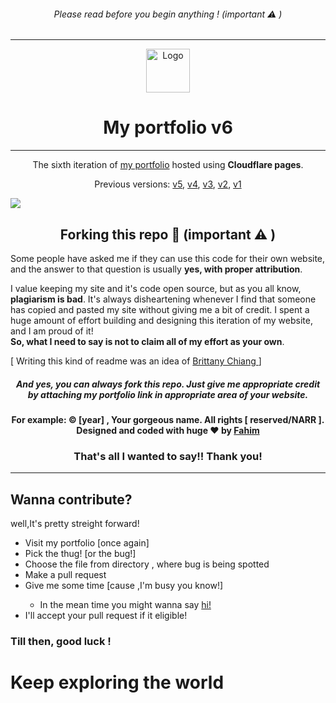 <h6 align="center">
  Please read before you begin anything ! (important ⚠️ )
</h6>
<hr>
<div align="center">
  <img alt="Logo" src="https://mahtamun-hoque-fahim.github.io/assets/media/favicon.png" width="70vw" />
</div>
<h1 align="center">
  My portfolio v6
</h1>
<hr>
<p align="center">
  The sixth iteration of <a href="https://fahim.pages.dev/?ref=github-readme" target="_blank">my portfolio</a> hosted using <b>Cloudflare pages</b>.
<p align="center">
  Previous versions:
  <a href="https://github.com/mahtamun-hoque-fahim/portfolio-v5/?ref=github-readme" target="_blank">v5</a>,
  <a href="https://github.com/mahtamun-hoque-fahim/portfolio-v4/?ref=github-readme" target="_blank">v4</a>,
  <a href="https://github.com/mahtamun-hoque-fahim/portfolio-v3/?ref=github-readme" target="_blank">v3</a>,
    <a href="https://github.com/mahtamun-hoque-fahim/portfolio-v2/?ref=github-readme" target="_blank">v2</a>,
    <a href="https://github.com/mahtamun-hoque-fahim/portfolio-v1/?ref=github-readme" target="_blank">v1</a>
</p>

<img src="https://raw.githubusercontent.com/mahtamun-hoque-fahim/mahtamun-hoque-fahim.github.io/main/assets/media/site-preview.png" align="center">

<h2 align="center">Forking this repo 🎯 (important ⚠️ )</h2>

<p>Some people have asked me if they can use this code for their own website, and the answer to that question is usually <b>yes, with proper attribution</b>.

<p>I value keeping my site and it's code open source, but as you all know, <b>plagiarism is bad</b>. It's always disheartening whenever I find that someone has copied and pasted my site without giving me a bit of credit. I spent a huge amount of effort building and designing this iteration of my website, and I am proud of it! <br> <b>So, what I need to say is not to claim all of my effort as your own</b>.</p>
<p font-size="5px">[ Writing this kind of readme was an idea of <a href="https://brittanychiang.com/?ref=fahim.pages.dev" target="_blank">Brittany Chiang </a> ] </p>

<h5 align="center">And <b>yes</b>, you can always fork this repo. Just give me appropriate credit by attaching my portfolio link in appropriate area of your website.</h5>
<h4 align="center">For example: © [year] , Your gorgeous name. All rights [ reserved/NARR ].<br>Designed and coded with huge ❤️ by <a href="https://fahim.pages.dev/?ref=anonomous_user" target="_blank">Fahim</a> </h4>
  <h3 align="center">That's all I wanted to say!! Thank you! </h3>

<hr>
<h2> Wanna contribute?</h2>
<p>well,It's pretty streight forward!</p>
<ul>
  <li>Visit my portfolio [once again]</li>
  <li>Pick the thug! [or the bug!] </li>
  <li>Choose the file from directory , where bug is being spotted</li>
  <li>Make a pull request</li>
  <li>Give me some time [cause ,I'm busy you know!]</li>
    <ul>
      <li>In the mean time you might wanna say <a href="mailto:mahtamunhoquefahim@pm.me?subject=Hellow Fahim !!&body=Your text here" target="_blank"
                                                rel="noopener">hi! </a>
      </li>
    </ul>
  <li>I'll accept your pull request if it eligible!</li>
  </ul>
  <h3>Till then, good luck !</h3>
  <h1>Keep exploring the world</h1>
  
    
